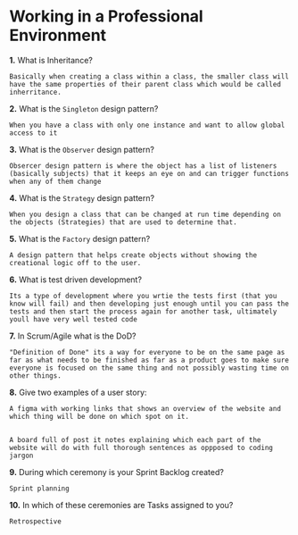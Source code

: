 # Working in a Professional Environment

**1.** What is Inheritance?
<!-- enter you answer in the space below -->
```
Basically when creating a class within a class, the smaller class will have the same properties of their parent class which would be called inherritance.
```
**2.** What is the `Singleton` design pattern?
<!-- enter you answer in the space below -->
```
When you have a class with only one instance and want to allow global access to it
```
**3.** What is the `Observer` design pattern?
<!-- enter you answer in the space below -->
```
Obsercer design pattern is where the object has a list of listeners (basically subjects) that it keeps an eye on and can trigger functions when any of them change            
```
**4.** What is the `Strategy` design pattern?
<!-- enter you answer in the space below -->
```
When you design a class that can be changed at run time depending on the objects (Strategies) that are used to determine that. 
```
**5.** What is the `Factory` design pattern?
<!-- enter you answer in the space below -->
```
A design pattern that helps create objects without showing the creational logic off to the user.
```
**6.** What is test driven development?
<!-- enter you answer in the space below -->
```
Its a type of development where you wrtie the tests first (that you know will fail) and then developing just enough until you can pass the tests and then start the process again for another task, ultimately youll have very well tested code
```
**7.** In Scrum/Agile what is the DoD?
<!-- enter you answer in the space below -->
```
"Definition of Done" its a way for everyone to be on the same page as far as what needs to be finished as far as a product goes to make sure everyone is focused on the same thing and not possibly wasting time on other things.
```
**8.** Give two examples of a user story:
<!-- enter you answer in the space below -->
```
A figma with working links that shows an overview of the website and which thing will be done on which spot on it.


A board full of post it notes explaining which each part of the website will do with full thorough sentences as oppposed to coding jargon
```
**9.** During which ceremony is your Sprint Backlog created?
<!-- enter you answer in the space below -->
```
Sprint planning
```
**10.** In which of these ceremonies are Tasks assigned to you?
<!-- enter you answer in the space below -->
```
Retrospective
```